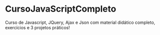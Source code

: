 # CursoJavaScriptCompleto
Curso de Javascript, JQuery, Ajax e Json com material didático completo, exercícios e 3 projetos práticos!
